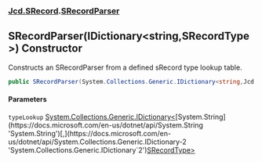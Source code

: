 ### [Jcd.SRecord](Jcd.SRecord.md 'Jcd.SRecord').[SRecordParser](Jcd.SRecord.SRecordParser.md 'Jcd.SRecord.SRecordParser')

## SRecordParser(IDictionary<string,SRecordType>) Constructor

Constructs an SRecordParser from a defined sRecord type lookup table.

```csharp
public SRecordParser(System.Collections.Generic.IDictionary<string,Jcd.SRecord.SRecordType> typeLookup);
```
#### Parameters

<a name='Jcd.SRecord.SRecordParser.SRecordParser(System.Collections.Generic.IDictionary_string,Jcd.SRecord.SRecordType_).typeLookup'></a>

`typeLookup` [System.Collections.Generic.IDictionary&lt;](https://docs.microsoft.com/en-us/dotnet/api/System.Collections.Generic.IDictionary-2 'System.Collections.Generic.IDictionary`2')[System.String](https://docs.microsoft.com/en-us/dotnet/api/System.String 'System.String')[,](https://docs.microsoft.com/en-us/dotnet/api/System.Collections.Generic.IDictionary-2 'System.Collections.Generic.IDictionary`2')[SRecordType](Jcd.SRecord.SRecordType.md 'Jcd.SRecord.SRecordType')[&gt;](https://docs.microsoft.com/en-us/dotnet/api/System.Collections.Generic.IDictionary-2 'System.Collections.Generic.IDictionary`2')